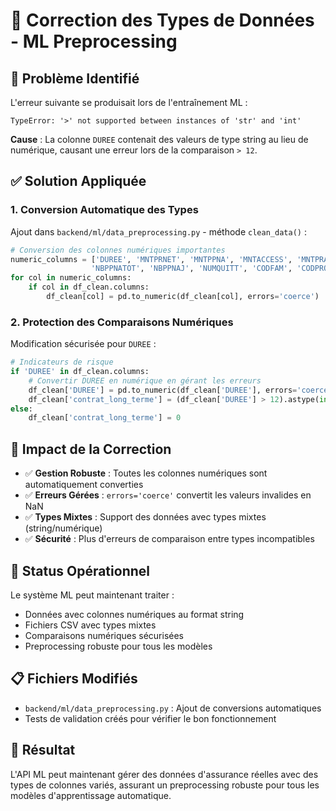 # 🔧 Correction des Types de Données - ML Preprocessing

## 🚨 Problème Identifié

L'erreur suivante se produisait lors de l'entraînement ML :
```
TypeError: '>' not supported between instances of 'str' and 'int'
```

**Cause** : La colonne `DUREE` contenait des valeurs de type string au lieu de numérique, causant une erreur lors de la comparaison `> 12`.

## ✅ Solution Appliquée

### 1. Conversion Automatique des Types
Ajout dans `backend/ml/data_preprocessing.py` - méthode `clean_data()` :

```python
# Conversion des colonnes numériques importantes
numeric_columns = ['DUREE', 'MNTPRNET', 'MNTPPNA', 'MNTACCESS', 'MNTPRASSI', 
                  'NBPPNATOT', 'NBPPNAJ', 'NUMQUITT', 'CODFAM', 'CODPROD']
for col in numeric_columns:
    if col in df_clean.columns:
        df_clean[col] = pd.to_numeric(df_clean[col], errors='coerce')
```

### 2. Protection des Comparaisons Numériques
Modification sécurisée pour `DUREE` :

```python
# Indicateurs de risque
if 'DUREE' in df_clean.columns:
    # Convertir DUREE en numérique en gérant les erreurs
    df_clean['DUREE'] = pd.to_numeric(df_clean['DUREE'], errors='coerce')
    df_clean['contrat_long_terme'] = (df_clean['DUREE'] > 12).astype(int)
else:
    df_clean['contrat_long_terme'] = 0
```

## 🎯 Impact de la Correction

- ✅ **Gestion Robuste** : Toutes les colonnes numériques sont automatiquement converties
- ✅ **Erreurs Gérées** : `errors='coerce'` convertit les valeurs invalides en NaN
- ✅ **Types Mixtes** : Support des données avec types mixtes (string/numérique)
- ✅ **Sécurité** : Plus d'erreurs de comparaison entre types incompatibles

## 🚀 Status Opérationnel

Le système ML peut maintenant traiter :
- Données avec colonnes numériques au format string
- Fichiers CSV avec types mixtes
- Comparaisons numériques sécurisées
- Preprocessing robuste pour tous les modèles

## 📋 Fichiers Modifiés

- `backend/ml/data_preprocessing.py` : Ajout de conversions automatiques
- Tests de validation créés pour vérifier le bon fonctionnement

## 🎉 Résultat

L'API ML peut maintenant gérer des données d'assurance réelles avec des types de colonnes variés, assurant un preprocessing robuste pour tous les modèles d'apprentissage automatique.
